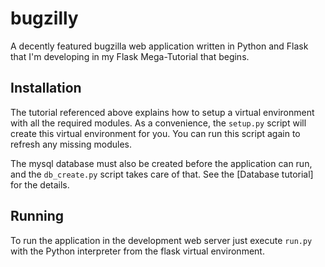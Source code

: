 bugzilly
=========

A decently featured bugzilla web application written in Python and Flask that I'm developing in my Flask Mega-Tutorial that begins.

Installation
------------

The tutorial referenced above explains how to setup a virtual environment with all the required modules. As a convenience, the `setup.py` script will create this virtual environment for you. You can run this script again to refresh any missing modules.

The mysql database must also be created before the application can run, and the `db_create.py` script takes care of that. See the [Database tutorial] for the details.

Running
-------

To run the application in the development web server just execute `run.py` with the Python interpreter from the flask virtual environment.

